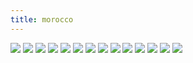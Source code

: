 ```yaml
---
title: morocco 
---
```


<img src="/photocollections/assets/morocco/mr1.jpg">
<img src="/photocollections/assets/morocco/mr2.JPG">
<img src="/photocollections/assets/morocco/mr3.JPG">
<img src="/photocollections/assets/morocco/mr4.JPG">
<img src="/photocollections/assets/morocco/mr5.JPG">
<img src="/photocollections/assets/morocco/mr6.JPG">
<img src="/photocollections/assets/morocco/mr7.JPG">
<img src="/photocollections/assets/morocco/mr8.JPG">
<img src="/photocollections/assets/morocco/mr9.JPG">
<img src="/photocollections/assets/morocco/mr10.JPG">
<img src="/photocollections/assets/morocco/mr11.JPG">
<img src="/photocollections/assets/morocco/mr12.JPG">
<img src="/photocollections/assets/morocco/mr13.JPG">
<img src="/photocollections/assets/morocco/mr14.JPG">
